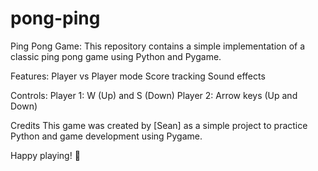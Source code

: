 # pong-ping

Ping Pong Game:
This repository contains a simple implementation of a classic ping pong game using Python and Pygame.

Features:
Player vs Player mode
Score tracking
Sound effects

Controls:
Player 1: W (Up) and S (Down)
Player 2: Arrow keys (Up and Down)

Credits
This game was created by [Sean] as a simple project to practice Python and game development using Pygame.

Happy playing! 🏓
